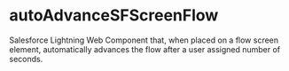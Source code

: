 # autoAdvanceSFScreenFlow
Salesforce Lightning Web Component that, when placed on a flow screen element, automatically advances the flow after a user assigned number of seconds.
